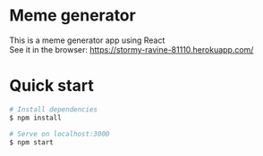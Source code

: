 # Meme generator
This is a meme generator app using React  
See it in the browser: https://stormy-ravine-81110.herokuapp.com/

# Quick start
```bash
# Install dependencies
$ npm install

# Serve on localhost:3000
$ npm start
```
